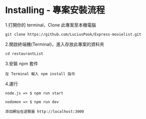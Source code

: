 # Installing - 專案安裝流程
1.打開你的 terminal，Clone 此專案至本機電腦
```
git clone https://github.com/LuciusPook/Express-movielist.git
```

2.開啟終端機(Terminal)，進入存放此專案的資料夾
```
cd restaurantList 
```

3.安裝 npm 套件
```
在 Terminal 輸入 npm install 指令
```
4.運行
```
node.js => $ npm run start 
```
``` 
nodomon => $ npm run dev 
```
```
添加網址在遊覽器 http://localhost:3000 
```
